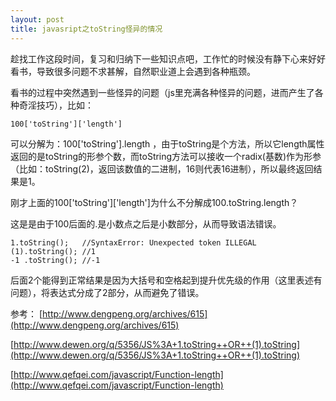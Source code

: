 ```yaml
---
layout: post
title: javasript之toString怪异的情况
---
```

趁找工作这段时间，复习和归纳下一些知识点吧，工作忙的时候没有静下心来好好看书，导致很多问题不求甚解，自然职业道上会遇到各种瓶颈。

看书的过程中突然遇到一些怪异的问题（js里充满各种怪异的问题，进而产生了各种奇淫技巧），比如：

    100['toString']['length']

可以分解为：100['toString'].length ，由于toString是个方法，所以它length属性返回的是toString的形参个数，而toString方法可以接收一个radix(基数)作为形参（比如：toString(2)，返回该数值的二进制，16则代表16进制），所以最终返回结果是1。

刚才上面的100['toString']['length']为什么不分解成100.toString.length？

这是是由于100后面的.是小数点之后是小数部分，从而导致语法错误。

	1.toString();   //SyntaxError: Unexpected token ILLEGAL
	(1).toString(); //1
	-1 .toString(); //-1

后面2个能得到正常结果是因为大括号和空格起到提升优先级的作用（这里表述有问题），将表达式分成了2部分，从而避免了错误。

参考：
[http://www.dengpeng.org/archives/615](http://www.dengpeng.org/archives/615)

[http://www.dewen.org/q/5356/JS%3A+1.toString++OR++(1).toString](http://www.dewen.org/q/5356/JS%3A+1.toString++OR++(1).toString)

[http://www.qefqei.com/javascript/Function-length](http://www.qefqei.com/javascript/Function-length)
